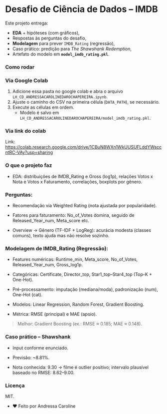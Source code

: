 # Desafio de Ciência de Dados – IMDB

Este projeto entrega:
- **EDA** + hipóteses (com gráficos),
- Respostas às perguntas do desafio,
- **Modelagem** para prever `IMDB_Rating` (regressão),
- Caso prático: predição para *The Shawshank Redemption*,
- Artefato do modelo em **`model_imdb_rating.pkl`**.

### Como rodar

### Via Google Colab
1. Adicione essa pasta no google colab e abra o arquivo `LH_CD_ANDRESSACAROLINEDAROCHAPEREIRA.ipynb`.
2. Ajuste o caminho do CSV na primeira célula (`DATA_PATH`), se necessário.
3. Execute as células em ordem. 
   - Modelo é salvo em `LH_CD_ANDRESSACAROLINEDAROCHAPEREIRA/model_imdb_rating.pkl`.
### Via link do colab

Link: https://colab.research.google.com/drive/1CBuN8WXn1WkUUSUFLddYWsccntRC-VAy?usp=sharing

### O que o projeto faz

- EDA: distribuições de IMDB_Rating e Gross (log1p), relações Votos x Nota e Votos x Faturamento, correlações, boxplots por gênero.

### Perguntas:

- Recomendação via Weighted Rating (nota ajustada por popularidade).

- Fatores para faturamento: No_of_Votes domina, seguido de Released_Year_num, Meta_score etc.

- Overview → Gênero (TF-IDF + LogReg): acurácia modesta (classes comuns), texto ajuda mas não resolve sozinho.

### Modelagem de IMDB_Rating (Regressão):

- Features numéricas: Runtime_min, Meta_score, No_of_Votes, Released_Year_num, Gross_log1p.

- Categóricas: Certificate, Director_top, Star1_top–Star4_top (Top-K + One-Hot).

- Pré-processamento: imputação (mediana/moda), padronização (num), One-Hot (cat).

- Modelos: Linear Regression, Random Forest, Gradient Boosting.

- Métrica: RMSE (principal) e MAE (apoio).

> Melhor: Gradient Boosting (ex.: RMSE ≈ 0.185; MAE ≈ 0.148).

### Caso prático – Shawshank

- Input conforme enunciado.

- Previsão: ~8.81%.

- Nota conhecida: 9.30 → filme é outlier positivo; intervalo plausível baseado no RMSE: 8.62–9.00.


### Licença
MIT.
- ❤️ Feito por Andressa Caroline

